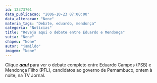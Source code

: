 ```yaml
---
id: 12373701
data_publicacao: "2006-10-23 07:00:00"
data_alteracao: "None"
materia_tags: "Debate, eduardo, mendonça"
categoria: "Notícias"
title: "Reveja aqui o debate entre Eduardo e Mendonça"
sutia: "None"
chapeu: "None"
autor: "jamildo"
imagem: "None"
---
```

<p>Clique&nbsp;<strong><em><a href="#" target="_blank" rel="noopener noreferrer">aqui</a></em></strong> para ver o debate completo&nbsp;entre Eduardo Campos (PSB) e Mendon&ccedil;a Filho (PFL), candidatos ao governo de Pernambuco, ontem &agrave; noite, na TV Jornal.</p>
